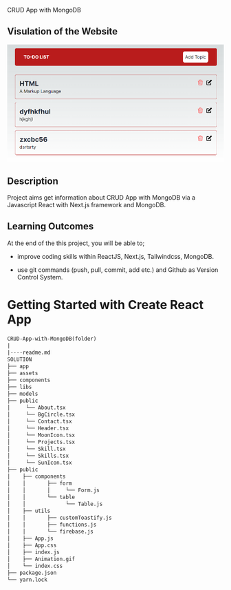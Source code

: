 CRUD App with MongoDB

## Visulation of the Website

![image](./assets/ss.png)

## Description

Project aims get information about CRUD App with MongoDB via a Javascript React with Next.js framework and MongoDB.

## Learning Outcomes

At the end of the this project, you will be able to;

- improve coding skills within ReactJS, Next.js, Tailwindcss, MongoDB.

- use git commands (push, pull, commit, add etc.) and Github as Version Control System.
# Getting Started with Create React App

```
CRUD-App-with-MongoDB(folder)
|
|----readme.md
SOLUTION
├── app
├── assets
├── components
├── libs
├── models
├── public
│     └── About.tsx
│     └── BgCircle.tsx
│     └── Contact.tsx
│     └── Header.tsx
│     └── MoonIcon.tsx
│     └── Projects.tsx
│     └── Skill.tsx
│     └── Skills.tsx
│     └── SunIcon.tsx
├── public
│    ├── components
│    │       ├── form
│    │       │     └── Form.js
│    │       └── table
│    │             └── Table.js
│    ├── utils
│    │       ├── customToastify.js
│    │       ├── functions.js
│    │       └── firebase.js
│    ├── App.js
│    ├── App.css
│    ├── index.js
│    ├── Animation.gif
│    └── index.css
├── package.json
└── yarn.lock
```
